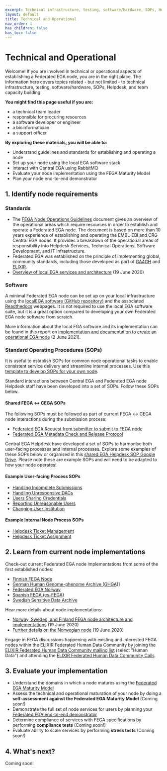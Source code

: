 ```yaml
---
excerpt: Technical infrastructure, testing, software/hardware, SOPs, Helpdesk, and team capacity building
layout: default
title: Technical and Operational
nav_order: 4
has_children: false
has_toc: false
---
```

# Technical and Operational

Welcome! If you are involved in technical or operational aspects of establishing a Federated EGA node, you are in the right place. The information here covers topics related - but not limited - to technical infrastructure, testing, software/hardware, SOPs, Helpdesk, and team capacity building.

**You might find this page useful if you are:**
- a technical team leader
- responsible for procuring resources 
- a software developer or engineer
- a bioinformatician
- a support officer

**By exploring these materials, you will be able to:**
- Understand guidelines and standards for establishing and operating a node
- Set up your node using the local EGA software stack
- Interact with Central EGA using RabbitMQ
- Evaluate your node implementation using the FEGA Maturity Model
- Plan your node end-to-end demonstrator

## 1. Identify node requirements

### Standards

- The <a href="https://ega-archive.org/files/EGA-Node-Operations-v2.pdf" target="_blank">FEGA Node Operations Guidelines</a> document gives an overview of the operational areas which require resources in order to establish and operate a Federated EGA node. The document is based on more than 10 years experience of establishing and operating the EMBL-EBI and CRG Central EGA nodes. It provides a breakdown of the operational areas of responsibility into Helpdesk Services, Technical Operations, Software Development, and IT Infrastructure.
- Federated EGA was established on the principle of implementing global, community standards, including those developed as part of <a href="https://www.ga4gh.org/" target="_blank">GA4GH</a> and <a href="https://elixir-europe.org/" target="_blank">ELIXIR</a>.
- <a href="https://www.youtube.com/watch?v=k9R8W3V3ugU" target="_blank">Overview of local EGA services and architecture</a> (19 June 2020)

### Software

A minimal Federated EGA node can be set up on your local infrastructure using the <a href="https://github.com/EGA-archive/LocalEGA" target="_blank">localEGA software (GitHub repository)</a> and the associated <a href="https://localega.readthedocs.io/" target="_blank">Readthedocs</a> webpages. It is not required to use the local EGA software suite, but it is a great option compared to developing your own Federated EGA node software from scratch.

More information about the local EGA software and its implementation can be found in this report on <a href="https://zenodo.org/record/4893191" target="_blank">implementation and documentation to create an operational EGA node</a> (2 June 2021).

### Standard Operating Procedures (SOPs)

It is useful to establish SOPs for common node operational tasks to enable consistent service delivery and streamline internal processes. Use this <a href="https://docs.google.com/document/d/1BWPL9I9PlWiea6k-vcDDwaMu3rM5FSdV_0n8u7hAQpg/edit?usp=sharing" target="_blank">template to develop SOPs for your own node</a>.

Standard interactions between Central EGA and Federated EGA node Helpdesk staff have been developed into a set of SOPs. Follow these SOPs below.

#### Shared FEGA &harr; CEGA SOPs

The following SOPs must be followed as part of current FEGA &harr; CEGA node interactions during the submission process:

- <a href="https://docs.google.com/document/d/1c5YfLqGjCmRlG0NF9lsuU6IWUrCq4u8Ug3Ye5xMrxtI/edit?usp=sharing" target="_blank">Federated EGA Request from submitter to submit to FEGA node</a>
- <a href="https://docs.google.com/document/d/1v7l_ODdh-yxyhWl8Y8R3IZC2hEy5x8KgjBQmFyEyGgw/edit?usp=sharing" target="_blank">Federated EGA Metadata Check and Release Protocol</a>

Central EGA Helpdesk have developed a set of SOPs to harmonise both user-facing processes and internal processes. Explore some examples of these SOPs below or organised in this <a href="https://drive.google.com/drive/folders/14yFvXOxRyGl-ENogIB5TdogIUdL-gmfk?usp=sharing" target="_blank">shared EGA Helpdesk SOP Google Drive</a>. Please note these are example SOPs and will need to be adapted to how your node operates!

#### Example User-facing Process SOPs
- <a href="https://docs.google.com/document/d/1gze9UW3yBN2TmFNFS3NFsHxPrdWNx-A74lFsxj8Xs_Q/edit?usp=sharing" target="_blank">Handling Incomplete Submissions</a>
- <a href="https://docs.google.com/document/d/16_5G97hUUyU2-vjHAD-Yb7XNRCE6A_PQWRWERqnDSFY/edit?usp=sharing" target="_blank">Handling Unresponsive DACs</a>
- <a href="https://docs.google.com/document/d/1NHNTmhfguAgCKyLuf1tQAdYWLAeCFBUeFYgONdd17bY/edit?usp=sharing" target="_blank">Users Sharing Credentials</a>
- <a href="https://docs.google.com/document/d/1DC_HJaePbaDomNe-99fdAyZ1d4CodBfqU2uavCcpL3g/edit?usp=sharing" target="_blank">Reporting Unreasonable Users</a>
- <a href="https://docs.google.com/document/d/1geswkX9Com_Y4bnbLEtTKd0XXG6ByuADlCsLHppf074/edit?usp=sharing" target="_blank">Changing User Institution</a>

#### Example Internal Node Process SOPs
- <a href="https://docs.google.com/document/d/1qIURMTn6-cDv9ZxVsVkJSK5SUcK7Wq-jxbFuD_6gT34/edit?usp=sharing" target="_blank">Helpdesk Ticket Management</a>
- <a href="https://docs.google.com/document/d/10GWK-iw12JF_JX0KL2aUTjsZ8G2liw2A-t_PV5Y81FY/edit?usp=sharing" target="_blank">Helpdesk Ticket Assignment</a>

## 2. Learn from current node implementations

Check-out current Federated EGA node implementations from some of the first established nodes:
- <a href="https://research.csc.fi/-/fega" target="_blank">Finnish FEGA Node</a>
- <a href="https://www.ghga.de/" target="_blank">German Human Genome-phenome Archive (GHGA)]</a>
- <a href="https://ega.elixir.no/" target="_blank">Federated EGA Norway</a>
- <a href="https://fega-test.bsc.es/docs/" target="_blank">Spanish FEGA (es-FEGA)</a>
- <a href="https://nbis.se/infrastructure/sensitive-data-archive.html" target="_blank">Swedish Sensitive Data Archive</a>

Hear more details about node implementations:
- <a href="https://www.youtube.com/watch?v=eEoKmMKGCc4" target="_blank">Norway, Sweden, and Finland FEGA node architecture and implementations</a> (19 June 2020)
- <a href="https://www.youtube.com/watch?v=DSd_UJyqoGU" target="_blank">Further details on the Norwegian node</a> (19 June 2020)

Engage in FEGA discussions happening with existing and interested FEGA nodes within the ELIXIR Federated Human Data Community by joining the [ELIXIR Federated Human Data Community mailing list](https://elixir-europe.org/intranet/join-groups) (select "Human Data") and attending the [ELIXIR Federated Human Data Community Calls](https://docs.google.com/document/d/10OwVvHbJ7i1gI1Iw4zmVsOs8kDrG077Y52juehiFcmU/edit).

## 3. Evaluate your implementation

- Understand the domains in which a node matures using the [Federated EGA Maturity Model](https://ega-archive.github.io/FEGA-onboarding/topics/maturity-model/)
- Assess the technical and operational maturation of your node by doing a **self-assessment against the Federated EGA Maturity Model** (Coming soon!)
- Demonstrate the full set of node services for users by planning your [Federated EGA end-to-end demonstrator](https://docs.google.com/document/d/1m7WDC112e73Kw79baZcsRsQOkAAGKtp_AiqJRhrgtUk/edit?usp=sharing)
- Determine compliance of services with FEGA specifications by performing **compliance tests** (Coming soon!)
- Evaluate ability to scale services by performing **stress tests** (Coming soon!)

## 4. What's next?

Coming soon!